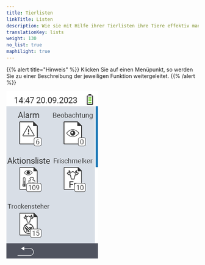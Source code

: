 ```yaml
---
title: Tierlisten
linkTitle: Listen
description: Wie sie mit Hilfe ihrer Tierlisten ihre Tiere effektiv managen.
translationKey: lists
weight: 130
no_list: true
maphilight: true
---
```

{{% alert title="Hinweis" %}}
Klicken Sie auf einen Menüpunkt, so werden Sie zu einer Beschreibung der jeweiligen Funktion weitergeleitet.
{{% /alert %}}

<img src="bilder/listen.png" alt="VitalControl Listen" title="Listen" usemap="#workmap" class="maphilight" />

<map name="workmap">
  <area shape="rect" coords="3,40,116,160" alt="Alarm" title="Sehen Sie ihre Alarmliste ein&#10;Mausklick: zur Dokumentation" href="/docs/listen/alarm/">
  <area shape="rect" coords="3,160,116,280" alt="Aktionsliste" title="Sehen Sie ihre Aktionsliste ein&#10;Mausklick: zur Dokumentation" href="/docs/listen/aktion/">
  <area shape="rect" coords="3,280,116,399" alt="Trockensteherliste" title="Sehen Sie ihre Trockensteherliste ein&#10;Mausklick: zur Dokumentation" href="/docs/listen/trockensteher/">

  <area shape="rect" coords="116,40,230,160" alt="Beobachtungsliste" title="Sehen Sie ihre Beobachtungsliste ein&#10;Mausklick: zur Dokumentation" href="/docs/listen/beobachtung/">
  <area shape="rect" coords="116,160,230,280" alt="Frischmelkerliste" title="Sehen Sie ihre Frischmelkerliste ein&#10;Mausklick: zur Dokumentation" href="/docs/listen/frischmelker/">

  <area shape="rect" coords="2,401,115,438" alt="Zurück" title="Springen Sie eine Ebene zurück" href="/docs/menu/hauptmenu/">
</map>
